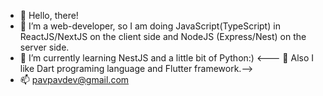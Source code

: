- 👋 Hello, there!
- 👀 I’m a web-developer, so I am doing JavaScript(TypeScript) in ReactJS/NextJS on the client side and NodeJS (Express/Nest) on the server side.
- 🌱 I’m currently learning NestJS and a little bit of Python:)
<--- 🎯 Also I like Dart programing language and Flutter framework.-->
- 📫 pavpavdev@gmail.com

<!---[Anurag's GitHub stats](https://github-readme-stats.vercel.app/api?username=PavPavv&show_icons=true&theme=prussian)--->

<!---[Top Langs](https://github-readme-stats.vercel.app/api/top-langs/?username=PavPavv&exclude_repo=Brazil-Mexico,PavPavv.github.io,TS-cabinet)--->

<!---
PavPavv/PavPavv is a ✨ special ✨ repository because its `README.md` (this file) appears on your GitHub profile.
You can click the Preview link to take a look at your changes.
--->
